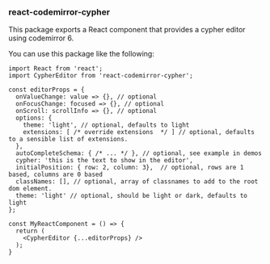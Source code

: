### react-codemirror-cypher

This package exports a React component that provides a cypher editor using codemirror 6.

You can use this package like the following:

```
import React from 'react';
import CypherEditor from 'react-codemirror-cypher';

const editorProps = {
  onValueChange: value => {}, // optional
  onFocusChange: focused => {}, // optional
  onScroll: scrollInfo => {}, // optional
  options: {
    theme: 'light', // optional, defaults to light
    extensions: [ /* override extensions  */ ] // optional, defaults to a sensible list of extensions.
  },
  autoCompleteSchema: { /* ... */ }, // optional, see example in demos
  cypher: 'this is the text to show in the editor',
  initialPosition: { row: 2, column: 3},  // optional, rows are 1 based, columns are 0 based
  classNames: [], // optional, array of classnames to add to the root dom element.
  theme: 'light' // optional, should be light or dark, defaults to light
};

const MyReactComponent = () => {
  return (
    <CypherEditor {...editorProps} />
  );
}
```